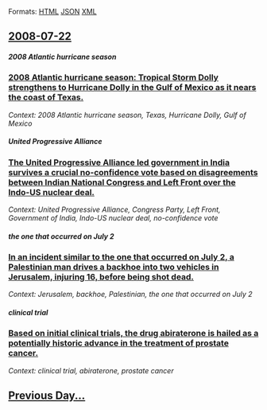 
Formats: [HTML](2008/07/22/index.html)  [JSON](2008/07/22/index.json)  [XML](2008/07/22/index.xml)  

## [2008-07-22](/news/2008/07/22/index.md)

##### 2008 Atlantic hurricane season
### [ 2008 Atlantic hurricane season: Tropical Storm Dolly strengthens to Hurricane Dolly in the Gulf of Mexico as it nears the coast of Texas. ](/news/2008/07/22/2008-atlantic-hurricane-season-tropical-storm-dolly-strengthens-to-hurricane-dolly-in-the-gulf-of-mexico-as-it-nears-the-coast-of-texas.md)
_Context: 2008 Atlantic hurricane season, Texas, Hurricane Dolly, Gulf of Mexico_

##### United Progressive Alliance
### [ The United Progressive Alliance led government in India survives a crucial no-confidence vote based on disagreements between Indian National Congress and Left Front over the Indo-US nuclear deal. ](/news/2008/07/22/the-united-progressive-alliance-led-government-in-india-survives-a-crucial-no-confidence-vote-based-on-disagreements-between-indian-nationa.md)
_Context: United Progressive Alliance, Congress Party, Left Front, Government of India, Indo-US nuclear deal, no-confidence vote_

##### the one that occurred on July 2
### [ In an incident similar to the one that occurred on July 2, a Palestinian man drives a backhoe into two vehicles in Jerusalem, injuring 16, before being shot dead. ](/news/2008/07/22/in-an-incident-similar-to-the-one-that-occurred-on-july-2-a-palestinian-man-drives-a-backhoe-into-two-vehicles-in-jerusalem-injuring-16.md)
_Context: Jerusalem, backhoe, Palestinian, the one that occurred on July 2_

##### clinical trial
### [ Based on initial clinical trials, the drug abiraterone is hailed as a potentially historic advance in the treatment of prostate cancer. ](/news/2008/07/22/based-on-initial-clinical-trials-the-drug-abiraterone-is-hailed-as-a-potentially-historic-advance-in-the-treatment-of-prostate-cancer.md)
_Context: clinical trial, abiraterone, prostate cancer_

## [Previous Day...](/news/2008/07/21/index.md)

